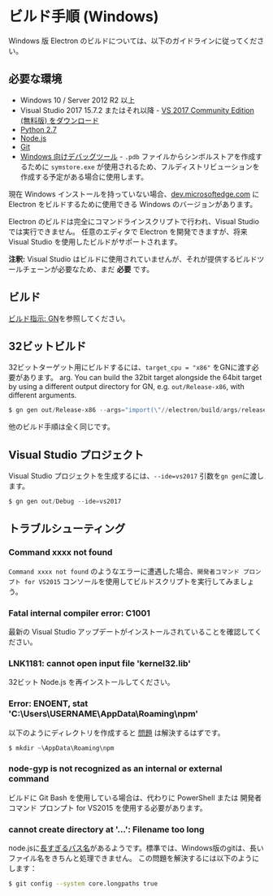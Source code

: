 # ビルド手順 (Windows)

Windows 版 Electron のビルドについては、以下のガイドラインに従ってください。

## 必要な環境

* Windows 10 / Server 2012 R2 以上
* Visual Studio 2017 15.7.2 またはそれ以降 - [VS 2017 Community Edition (無料版) をダウンロード](https://www.visualstudio.com/vs/)
* [Python 2.7](http://www.python.org/download/releases/2.7/)
* [Node.js](https://nodejs.org/download/)
* [Git](http://git-scm.com)
* [Windows 向けデバッグツール](https://msdn.microsoft.com/en-us/library/windows/hardware/ff551063.aspx) - `.pdb` ファイルからシンボルストアを作成するために `symstore.exe` が使用されるため、フルディストリビューションを作成する予定がある場合に使用します。

現在 Windows インストールを持っていない場合、[dev.microsoftedge.com](https://developer.microsoft.com/en-us/microsoft-edge/tools/vms/) に Electron をビルドするために使用できる Windows のバージョンがあります。

Electron のビルドは完全にコマンドラインスクリプトで行われ、Visual Studio では実行できません。 任意のエディタで Electron を開発できますが、将来 Visual Studio を使用したビルドがサポートされます。

**注釈:** Visual Studio はビルドに使用されていませんが、それが提供するビルドツールチェーンが必要なため、まだ **必要** です。

## ビルド

[ビルド指示: GN](build-instructions-gn.md)を参照してください。

## 32ビットビルド

32ビットターゲット用にビルドするには、`target_cpu = "x86"` をGNに渡す必要があります。 arg. You can build the 32bit target alongside the 64bit target by using a different output directory for GN, e.g. `out/Release-x86`, with different arguments.

```powershell
$ gn gen out/Release-x86 --args="import(\"//electron/build/args/release.gn\") target_cpu=\"x86\""
```

他のビルド手順は全く同じです。

## Visual Studio プロジェクト

Visual Studio プロジェクトを生成するには、`--ide=vs2017` 引数を`gn gen`に渡します。

```powershell
$ gn gen out/Debug --ide=vs2017
```

## トラブルシューティング

### Command xxxx not found

`Command xxxx not found` のようなエラーに遭遇した場合、`開発者コマンド プロンプト for VS2015` コンソールを使用してビルドスクリプトを実行してみましょう。

### Fatal internal compiler error: C1001

最新の Visual Studio アップデートがインストールされていることを確認してください。

### LNK1181: cannot open input file 'kernel32.lib'

32ビット Node.js を再インストールしてください。

### Error: ENOENT, stat 'C:\Users\USERNAME\AppData\Roaming\npm'

以下のようにディレクトリを作成すると [問題](https://stackoverflow.com/a/25095327/102704) は解決するはずです。

```powershell
$ mkdir ~\AppData\Roaming\npm
```

### node-gyp is not recognized as an internal or external command

ビルドに Git Bash を使用している場合は、代わりに PowerShell または 開発者コマンド プロンプト for VS2015 を使用する必要があります。

### cannot create directory at '...': Filename too long

node.jsに[長すぎるパス名](https://github.com/electron/node/tree/electron/deps/npm/node_modules/libnpx/node_modules/yargs/node_modules/read-pkg-up/node_modules/read-pkg/node_modules/load-json-file/node_modules/parse-json/node_modules/error-ex/node_modules/is-arrayish)があるようです。標準では、Windows版のgitは、長いファイル名をきちんと処理できません。 この問題を解決するには以下のようにします：

```sh
$ git config --system core.longpaths true
```